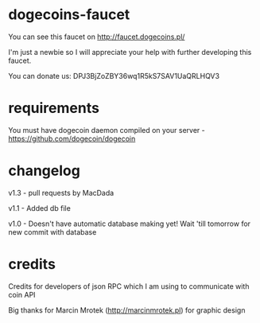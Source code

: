 dogecoins-faucet
================

You can see this faucet on http://faucet.dogecoins.pl/

I'm just a newbie so I will appreciate your help with further developing this faucet.

You can donate us: DPJ3BjZoZBY36wq1R5kS7SAV1UaQRLHQV3

requirements
================
You must have dogecoin daemon compiled on your server - https://github.com/dogecoin/dogecoin

changelog
================
v1.3 -  pull requests by MacDada

v1.1 - Added db file

v1.0 - Doesn't have automatic database making yet! Wait 'till tomorrow for new commit with database

credits
================
Credits for developers of json RPC which I am using to communicate with coin API

Big thanks for Marcin Mrotek (http://marcinmrotek.pl) for graphic design
